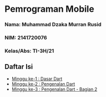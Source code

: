 # Pemrograman Mobile

### Nama: Muhammad Dzaka Murran Rusid
### NIM: 2141720076
### Kelas/Abs: TI-3H/21

## Daftar Isi
- [Minggu ke-1 : Dasar Dart](/week-01/)
- [Minggu ke-2 : Pengenalan Dart](week-02/)
- [Minggu ke-3 : Pengenalan Dart - Bagian 2](week-03/)

